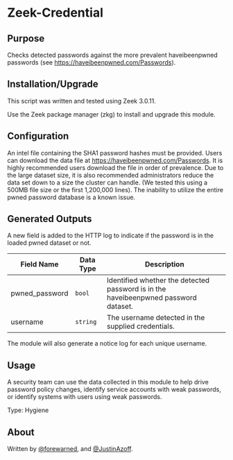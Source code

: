 
# Zeek-Credential

## Purpose

Checks detected passwords against the more prevalent haveibeenpwned passwords (see https://haveibeenpwned.com/Passwords).

## Installation/Upgrade

This script was written and tested using Zeek 3.0.11.

Use the Zeek package manager (zkg) to install and upgrade this module.

## Configuration

An intel file containing the SHA1 password hashes must be provided. Users can download the data file at https://haveibeenpwned.com/Passwords. It is highly recommended users download the file in order of prevalence. Due to the large dataset size, it is also recommended administrators reduce the data set down to a size the cluster can handle. (We tested this using a 500MB file size or the first 1,200,000 lines). The inability to utilize the entire pwned password database is a known issue.

## Generated Outputs

A new field is added to the HTTP log to indicate if the password is in the loaded pwned dataset or not.

| Field Name | Data Type |  Description |
| ----- | ----- | ----- |
| pwned_password | `bool` | Identified whether the detected password is in the haveibeenpwned password dataset. |
| username | `string` | The username detected in the supplied credentials. |

The module will also generate a notice log for each unique username.

## Usage

A security team can use the data collected in this module to help drive password policy changes, identify service accounts with weak passwords, or identify systems with users using weak passwords.  

Type: Hygiene

## About
Written by [@forewarned](https://github.com/forewarned), and [@JustinAzoff](https://github.com/JustinAzoff).
